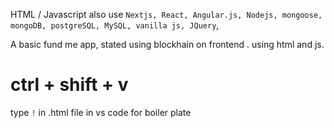 HTML / Javascript
also use `Nextjs, React, Angular.js, Nodejs, mongoose, mongoDB, postgreSQL, MySQL, vanilla js, JQuery`,

A basic fund me app, stated using blockhain on frontend . using html and js.

# ctrl + shift + v

type `!` in .html file in vs code for boiler plate
